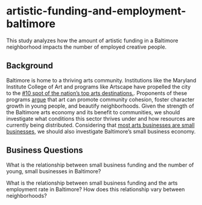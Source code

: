 # artistic-funding-and-employment-baltimore
This study analyzes how the amount of artistic funding in a Baltimore neighborhood impacts the number of employed creative people.

## Background

Baltimore is home to a thriving arts community. Institutions like the Maryland Institute College of Art and programs like Artscape have propelled the city to the [#10 spot of the nation’s top arts destinations.](https://www.greaterbaltimore.org/news/blog/importance-arts-economic-development). Proponents of these programs [argue](https://www.baltimoresun.com/opinion/op-ed/bs-ed-mica-hoi-20151227-story.html) that art can promote community cohesion, foster character growth in young people, and beautify neighborhoods. Given the strength of the Baltimore arts economy and its benefit to communities, we should investigate what conditions this sector thrives under and how resources are currently being distributed. Considering that [most arts businesses are small businesses](https://www.arts.gov/stories/blog/2020/taking-note-monitoring-role-freelancers-and-small-businesses-arts-economy-and-early-signs-covid-19), we should also investigate Baltimore’s small business economy.

## Business Questions

What is the relationship between small business funding and the number of young, small businesses in Baltimore? 

What is the relationship between small business funding and the arts employment rate in Baltimore? How does this relationship vary between neighborhoods? 

